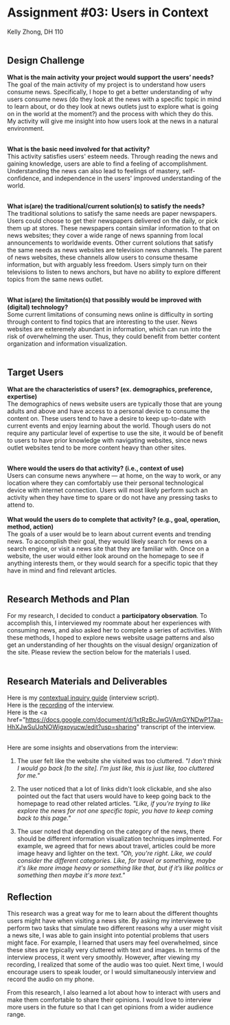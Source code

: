 # Assignment #03: Users in Context
Kelly Zhong, DH 110
<br>
<br>

## Design Challenge
**What is the main activity your project would support the users’ needs?**
<br>
The goal of the main activity of my project is to understand how users consume news. Specifically, I hope to get a better understanding of why users consume news (do they look at the news with a specific topic in mind to learn about, or do they look at news outlets just to explore what is going on in the world at the moment?) and the process with which they do this. My activity will give me insight into how users look at the news in a natural environment.
<br>
<br>

**What is the basic need involved for that activity?**
<br>
This activity satisfies users' esteem needs. Through reading the news and gaining knowledge, users are able to find a feeling of accomplishment. Understanding the news can also lead to feelings of mastery, self-confidence, and independence in the users' improved understanding of the world. 
<br>
<br>

**What is(are) the traditional/current solution(s) to satisfy the needs?**
<br>
The traditional solutions to satisfy the same needs are paper newspapers. Users could choose to get their newspapers delivered on the daily, or pick them up at stores. These newspapers contain similar information to that on news websites; they cover a wide range of news spanning from local announcements to worldwide events. Other current solutions that satisfy the same needs as news websites are television news channels. The parent of news websites, these channels allow users to consume thesame information, but with arguably less freedom. Users simply turn on their televisions to listen to news anchors, but have no ability to explore different topics from the same news outlet. 
<br>
<br>

**What is(are) the limitation(s) that possibly would be improved with (digital) technology?**
<br>
Some current limitations of consuming news online is difficulty in sorting through content to find topics that are interesting to the user. News websites are exteremely abundant in information, which can run into the risk of overwhelming the user. Thus, they could benefit from better content organization and information visualization.
<br>
<br>

## Target Users
**What are the characteristics of users? (ex. demographics, preference, expertise)**
<br>
The demographics of news website users are typically those that are young adults and above and have access to a personal device to consume the content on. These users tend to have a desire to keep up-to-date with current events and enjoy learning about the world. Though users do not require any particular level of expertise to use the site, it would be of benefit to users to have prior knowledge with navigating websites, since news outlet websites tend to be more content heavy than other sites.
<br>
<br>

**Where would the users do that activity? (i.e., context of use)**
<br>
Users can consume news anywhere — at home, on the way to work, or any location where they can comfortably use their personal technological device with internet connection. Users will most likely perform such an activity when they have time to spare or do not have any pressing tasks to attend to.
<br>
<br>
**What would the users do to complete that activity? (e.g., goal, operation, method, action)**
<br>
The goals of a user would be to learn about current events and trending news. To accomplish their goal, they would likely search for news on a search engine, or visit a news site that they are familiar with. Once on a website, the user would either look around on the homepage to see if anything interests them, or they would search for a specific topic that they have in mind and find relevant articles. 
<br>
<br>

## Research Methods and Plan
For my research, I decided to conduct a **participatory observation**. To accomplish this, I interviewed my roommate about her experiences with consuming news, and also asked her to complete a series of activities. With these methods, I hoped to explore news website usage patterns and also get an understanding of her thoughts on the visual design/ organization of the site. Please review the section below for the materials I used.
<br>
<br>

## Research Materials and Deliverables
Here is my <a href="https://docs.google.com/document/d/1hlftcgTstTGgIyE7GM145e0d-cWfpP69Q2iNJLMXvCg/edit?usp=sharing"> contextual inquiry guide</a> (interview script).
<br>
Here is the <a href="https://drive.google.com/file/d/1VkU-N8IdE86Y062FsJ73bp3Uz-Tt0hYr/view?usp=sharing"> recording</a> of the interview.
<br>
Here is the <a href="https://docs.google.com/document/d/1xtRzBcJwGVAmGYNDwP17aa-HhXJwSuUqNOWigxoyucw/edit?usp=sharing" transcript</a> of the interview. 
<br>
<br>

Here are some insights and observations from the interview: 
1. The user felt like the website she visited was too cluttered.
_"I don't think I would go back [to the site]. I'm just like, this is just like, too cluttered for me."_

2. The user noticed that a lot of links didn't look clickable, and she also pointed out the fact that users would have to keep going back to the homepage to read other related articles.
_"Like, if you're trying to like explore the news for not one specific topic, you have to keep coming back to this page."_

3. The user noted that depending on the category of the news, there should be different information visualization techniques implmented. For example, we agreed that for news about travel, articles could be more image heavy and lighter on the text. 
_"Oh, you're right. Like, we could consider the different categories. Like, for travel or something, maybe it's like more image heavy or something like that, but if it’s like politics or something then maybe it's more text."_

## Reflection
This research was a great way for me to learn about the different thoughts users might have when visiting a news site. By asking my interviewee to perform two tasks that simulate two different reasons why a user might visit a news site, I was able to gain insight into potential problems that users might face. For example, I learned that users may feel overwhelmed, since these sites are typically very cluttered with text and images. In terms of the interview process, it went very smoothly. However, after viewing my recording, I realized that some of the audio was too quiet. Next time, I would encourage users to speak louder, or I would simultaneously interview and record the audio on my phone. 

From this research, I also learned a lot about how to interact with users and make them comfortable to share their opinions. I would love to interview more users in the future so that I can get opinions from a wider audience range. 



